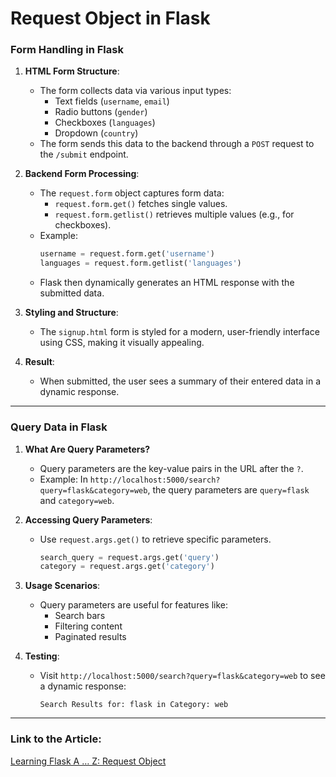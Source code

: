 
# Request Object in Flask

### **Form Handling in Flask**
1. **HTML Form Structure**:
    - The form collects data via various input types:
      - Text fields (`username`, `email`)
      - Radio buttons (`gender`)
      - Checkboxes (`languages`)
      - Dropdown (`country`)
    - The form sends this data to the backend through a `POST` request to the `/submit` endpoint.

2. **Backend Form Processing**:
    - The `request.form` object captures form data:
      - `request.form.get()` fetches single values.
      - `request.form.getlist()` retrieves multiple values (e.g., for checkboxes).
    - Example:
      ```python
      username = request.form.get('username')
      languages = request.form.getlist('languages')
      ```
    - Flask then dynamically generates an HTML response with the submitted data.

3. **Styling and Structure**:
    - The `signup.html` form is styled for a modern, user-friendly interface using CSS, making it visually appealing.

4. **Result**:
    - When submitted, the user sees a summary of their entered data in a dynamic response.

---

### **Query Data in Flask**
1. **What Are Query Parameters?**
   - Query parameters are the key-value pairs in the URL after the `?`.
   - Example: In `http://localhost:5000/search?query=flask&category=web`, the query parameters are `query=flask` and `category=web`.

2. **Accessing Query Parameters**:
   - Use `request.args.get()` to retrieve specific parameters.
     ```python
     search_query = request.args.get('query')
     category = request.args.get('category')
     ```

3. **Usage Scenarios**:
   - Query parameters are useful for features like:
     - Search bars
     - Filtering content
     - Paginated results

4. **Testing**:
   - Visit `http://localhost:5000/search?query=flask&category=web` to see a dynamic response:
     ```
     Search Results for: flask in Category: web
     ```

---
### Link to the Article:
[Learning Flask A … Z: Request Object](https://medium.com/@basubinayak05/learning-flask-a-z-request-object-c3bcb757075c)